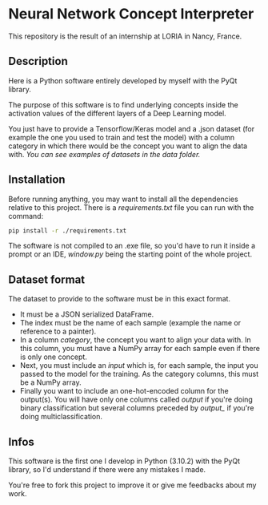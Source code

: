 # Neural Network Concept Interpreter

This repository is the result of an internship at LORIA in Nancy, France.

## Description

Here is a Python software entirely developed by myself with the PyQt library.

The purpose of this software is to find underlying concepts inside the activation values of the different layers of a 
Deep Learning model.

You just have to provide a Tensorflow/Keras model and a .json dataset (for example the one you used to train and test the model) with a column
category in which there would be the concept you want to align the data with.
*You can see examples of datasets in the data folder.* 

## Installation

Before running anything, you may want to install all the dependencies relative to this project.
There is a *requirements.txt* file you can run with the command:
```bash
pip install -r ./requirements.txt
```

The software is not compiled to an .exe file, so you'd have to run it inside a prompt or an IDE, *window.py* being the starting point of the whole project.

## Dataset format

The dataset to provide to the software must be in this exact format.
* It must be a JSON serialized DataFrame.
* The index must be the name of each sample (example the name or reference to a painter).
* In a column *category*, the concept you want to align your data with. In this column, you must have a NumPy array for each sample even if there is only one concept.
* Next, you must include an *input* which is, for each sample, the input you passed to the model for the training. As the category columns, this must be a NumPy array.
* Finally you want to include an one-hot-encoded column for the output(s). You will have only one columns called *output* if you're doing binary classification but several columns preceded by *output_* if you're doing multiclassification.

## Infos

This software is the first one I develop in Python (3.10.2) with the PyQt library, so I'd understand if there were any mistakes 
I made.

You're free to fork this project to improve it or give me feedbacks about my work.
